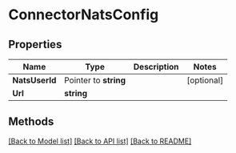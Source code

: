 # ConnectorNatsConfig

## Properties

Name | Type | Description | Notes
------------ | ------------- | ------------- | -------------
**NatsUserId** | Pointer to **string** |  | [optional] 
**Url** | **string** |  | 

## Methods


[[Back to Model list]](../README.md#documentation-for-models) [[Back to API list]](../README.md#documentation-for-api-endpoints) [[Back to README]](../README.md)


